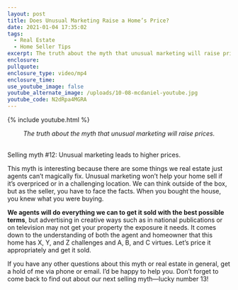 ```yaml
---
layout: post
title: Does Unusual Marketing Raise a Home’s Price?
date: 2021-01-04 17:35:02
tags:
  - Real Estate
  - Home Seller Tips
excerpt: The truth about the myth that unusual marketing will raise prices.
enclosure:
pullquote:
enclosure_type: video/mp4
enclosure_time:
use_youtube_image: false
youtube_alternate_image: /uploads/10-08-mcdaniel-youtube.jpg
youtube_code: N2dRpa4MGRA
---
```


{% include youtube.html %}

<center><em>The truth about the myth that unusual marketing will raise prices.</em></center>

<br>Selling myth \#12: Unusual marketing leads to higher prices.

This myth is interesting because there are some things we real estate just agents can’t magically fix. Unusual marketing won’t help your home sell if it’s overpriced or in a challenging location. We can think outside of the box, but as the seller, you have to face the facts. When you bought the house, you knew what you were buying.

**We agents will do everything we can to get it sold with the best possible terms**, but advertising in creative ways such as in national publications or on television may not get your property the exposure it needs. It comes down to the understanding of both the agent and homeowner that this home has X, Y, and Z challenges and A, B, and C virtues. Let’s price it appropriately and get it sold.

If you have any other questions about this myth or real estate in general, get a hold of me via phone or email. I’d be happy to help you. Don’t forget to come back to find out about our next selling myth—lucky number 13\!
